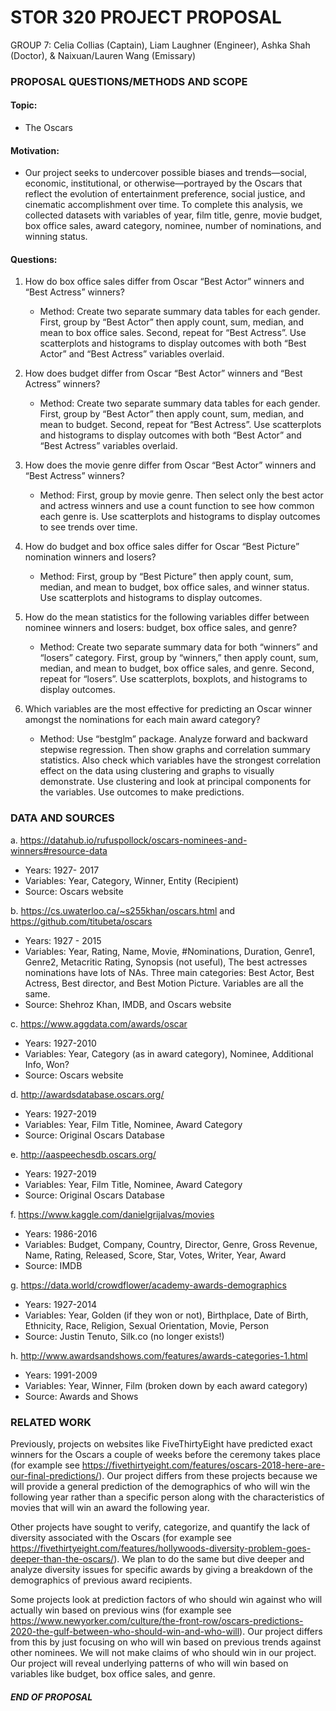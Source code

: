 # STOR 320 PROJECT PROPOSAL
 GROUP 7: Celia Collias (Captain), Liam Laughner (Engineer), Ashka Shah (Doctor), & Naixuan/Lauren Wang (Emissary)

### PROPOSAL QUESTIONS/METHODS AND SCOPE

#### Topic: 
  * The Oscars

#### Motivation:  
  * Our project seeks to undercover possible biases and trends—social, economic, institutional, or otherwise—portrayed by the Oscars that reflect the evolution of entertainment preference, social justice, and cinematic accomplishment over time. To complete this analysis, we collected datasets with variables of year, film title, genre, movie budget, box office sales, award category, nominee, number of nominations, and winning status.

#### Questions:

1. How do box office sales differ from Oscar “Best Actor” winners and “Best Actress” winners?
   * Method: Create two separate summary data tables for each gender. First, group by “Best Actor” then apply count, sum, median, and mean to box office sales. Second, repeat for “Best Actress”. Use scatterplots and histograms to display outcomes with both “Best Actor” and “Best Actress” variables overlaid.

2. How does budget differ from Oscar “Best Actor” winners and “Best Actress” winners?
   * Method: Create two separate summary data tables for each gender. First, group by “Best Actor” then apply count, sum, median, and mean to budget. Second, repeat for “Best Actress”. Use scatterplots and histograms to display outcomes with both “Best Actor” and “Best Actress” variables overlaid.

3. How does the movie genre differ from Oscar “Best Actor” winners and “Best Actress” winners?
   * Method: First, group by movie genre. Then select only the best actor and actress winners and use a count function to see how common each genre is. Use scatterplots and histograms to display outcomes to see trends over time.

4. How do budget and box office sales differ for Oscar “Best Picture” nomination winners and losers?
   * Method: First, group by “Best Picture” then apply count, sum, median, and mean to budget, box office sales, and winner status. Use scatterplots and histograms to display outcomes.

5. How do the mean statistics for the following variables differ between nominee winners and losers: budget, box office sales, and genre?
   * Method: Create two separate summary data for both “winners” and “losers” category. First, group by “winners,” then apply count, sum, median, and mean to budget, box office sales, and genre. Second, repeat for “losers”. Use scatterplots, boxplots, and histograms to display outcomes.

6. Which variables are the most effective for predicting an Oscar winner amongst the nominations for each main award category?
   * Method: Use “bestglm” package. Analyze forward and backward stepwise regression. Then show graphs and correlation summary statistics. Also check which variables have the strongest correlation effect on the data using clustering and graphs to visually demonstrate. Use clustering and look at principal components for the variables.  Use outcomes to make predictions.

### DATA AND SOURCES 
a. https://datahub.io/rufuspollock/oscars-nominees-and-winners#resource-data 
   * Years: 1927- 2017
   * Variables: Year, Category, Winner, Entity (Recipient)
   * Source: Oscars website

b. https://cs.uwaterloo.ca/~s255khan/oscars.html and https://github.com/titubeta/oscars 
   * Years: 1927 - 2015
   * Variables: Year, Rating, Name, Movie, #Nominations, Duration, Genre1, Genre2, Metacritic Rating, Synopsis (not useful), 
The best actresses nominations have lots of NAs. Three main categories: Best Actor, Best Actress, Best director, and Best Motion Picture. Variables are all the same. 
   * Source: Shehroz Khan, IMDB, and Oscars website

c. https://www.aggdata.com/awards/oscar 
   * Years: 1927-2010
   * Variables: Year, Category (as in award category), Nominee, Additional Info, Won? 
   * Source: Oscars website

d. http://awardsdatabase.oscars.org/ 
   * Years: 1927-2019
   * Variables: Year, Film Title, Nominee, Award Category
   * Source: Original Oscars Database

e. http://aaspeechesdb.oscars.org/ 
   * Years: 1927-2019
   * Variables: Year, Film Title, Nominee, Award Category
   * Source: Original Oscars Database

f. https://www.kaggle.com/danielgrijalvas/movies
   * Years: 1986-2016
   * Variables: Budget, Company, Country, Director, Genre, Gross Revenue, Name, Rating, Released, Score, Star, Votes, Writer, Year, Award
   * Source: IMDB

g. https://data.world/crowdflower/academy-awards-demographics
   * Years: 1927-2014
   * Variables: Year, Golden (if they won or not), Birthplace, Date of Birth, Ethnicity, Race, Religion, Sexual Orientation, Movie, Person
   * Source: Justin Tenuto, Silk.co (no longer exists!) 

h. http://www.awardsandshows.com/features/awards-categories-1.html
   * Years: 1991-2009
   * Variables: Year, Winner, Film (broken down by each award category)
   * Source: Awards and Shows
 
### RELATED WORK

  Previously, projects on websites like FiveThirtyEight have predicted exact winners for the Oscars a couple of weeks before the ceremony takes place (for example see https://fivethirtyeight.com/features/oscars-2018-here-are-our-final-predictions/). Our project differs from these projects because we will provide a general prediction of the demographics of who will win the following year rather than a specific person along with the characteristics of movies that will win an award the following year.
     
  Other projects have sought to verify, categorize, and quantify the lack of diversity associated with the Oscars (for example see https://fivethirtyeight.com/features/hollywoods-diversity-problem-goes-deeper-than-the-oscars/). We plan to do the same but dive deeper and analyze diversity issues for specific awards by giving a breakdown of the demographics of previous award recipients.
     
  Some projects look at prediction factors of who should win against who will actually win based on previous wins (for example see https://www.newyorker.com/culture/the-front-row/oscars-predictions-2020-the-gulf-between-who-should-win-and-who-will). Our project differs from this by just focusing on who will win based on previous trends against other nominees. We will not make claims of who should win in our project. Our project will reveal underlying patterns of who will win based on variables like budget, box office sales, and genre.



##### END OF PROPOSAL
